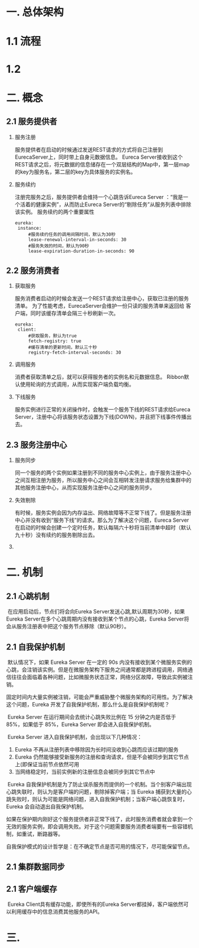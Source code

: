 



# 一. 总体架构

# 1.1 流程

# 1.2 

# 二. 概念

## 2.1 服务提供者

1. 服务注册

   服务提供者在启动的时候通过发送REST请求的方式将自己注册到EurecaServer上，同时带上自身元数据信息。 Eureca Server接收到这个REST请求之后，将元数据的信息储存在一个双层结构的Map中，第一层map的key为服务名，第二层的key为具体服务的实例名。

2. 服务续约

   注册完服务之后，服务提供者会维持一个心跳告诉Eureca Server ：“我是一个活着的健康实例”，从而防止Eureca Server的“剔除任务”从服务列表中排除该实例。 服务续约的两个重要属性

   ```properties
   eureka:
   	instance:
   		#服务续约任务的调用间隔时间，默认为30秒
   		lease-renewal-interval-in-seconds: 30
   		#服务失效的时间，默认为90秒
   		lease-expiration-duration-in-seconds: 90
   ```
   
   

## 2.2 服务消费者

1. 获取服务

   服务消费者启动的时候会发送一个REST请求给注册中心，获取已注册的服务清单。 为了性能考虑，EurecaServer会维护一份只读的服务清单来返回给 客户端，同时该缓存清单会隔三十秒刷新一次。 

   ```properties
   eureka:
   	client: 
   		#获取服务，默认为true 
   		fetch-registry: true
   		#缓存清单的更新时间，默认三十秒
   		registry-fetch-interval-seconds: 30
   ```

   

2. 调用服务

   消费者获取清单之后，就可以获得服务者的实例名和元数据信息。 Ribbon默认使用轮询的方式调用，从而实现客户端负载均衡。

3. 下线服务

   服务实例进行正常的关闭操作时，会触发一个服务下线的REST请求给Eureca Server，注册中心将该服务状态设置为下线(DOWN)，并且把下线事件传播出去。

## 2.3 服务注册中心

1. 服务同步

   同一个服务的两个实例如果注册到不同的服务中心实例上，由于服务注册中心之间互相注册为服务，所以服务中心之间会互相转发注册请求服务给集群中的其他服务注册中心，从而实现服务注册中心之间的服务同步。

2. 失效剔除

   有时候，服务实例会因为内存溢出、网络故障等不正常下线了。但是服务注册中心并没有收到“服务下线”的请求。那么为了解决这个问题，Eureca Server 在启动的时候会创建一个定时任务，默认每隔六十秒将当前清单中超时（默认九十秒）没有续约的服务剔除出去。

3. 

# 二. 机制

## 2.1 心跳机制

​		在应用启动后，节点们将会向Eureka Server发送心跳,默认周期为30秒，如果Eureka Server在多个心跳周期内没有接收到某个节点的心跳，Eureka Server将会从服务注册表中把这个服务节点移除（默认90秒）。

## 2.1 自我保护机制

​		默认情况下，如果 Eureka Server 在一定的 90s 内没有接收到某个微服务实例的心跳，会注销该实例。但是在微服务架构下服务之间通常都是跨进程调用，网络通信往往会面临着各种问题，比如微服务状态正常，网络分区故障，导致此实例被注销。

​		固定时间内大量实例被注销，可能会严重威胁整个微服务架构的可用性。为了解决这个问题，Eureka 开发了自我保护机制，那么什么是自我保护机制呢？

​		Eureka Server 在运行期间会去统计心跳失败比例在 15 分钟之内是否低于 85%，如果低于 85%，Eureka Server 即会进入自我保护机制。

​		Eureka Server 进入自我保护机制，会出现以下几种情况：

1. Eureka 不再从注册列表中移除因为长时间没收到心跳而应该过期的服务
2. Eureka 仍然能够接受新服务的注册和查询请求，但是不会被同步到其它节点上(即保证当前节点依然可用
3. 当网络稳定时，当前实例新的注册信息会被同步到其它节点中

​		Eureka 自我保护机制是为了防止误杀服务而提供的一个机制。当个别客户端出现心跳失联时，则认为是客户端的问题，剔除掉客户端；当 Eureka 捕获到大量的心跳失败时，则认为可能是网络问题，进入自我保护机制；当客户端心跳恢复时，Eureka 会自动退出自我保护机制。

​		如果在保护期内刚好这个服务提供者非正常下线了，此时服务消费者就会拿到一个无效的服务实例，即会调用失败。对于这个问题需要服务消费者端要有一些容错机制，如重试，断路器等。

​		自我保护模式的设计哲学是：在不确定节点是否可用的情况下，尽可能保留节点。





## 2.1 集群数据同步

## 2.1 客户端缓存

​		Eureka Client具有缓存功能，即使所有的Eureka Server都挂掉，客户端依然可以利用缓存中的信息消费其他服务的API。

# 三. 